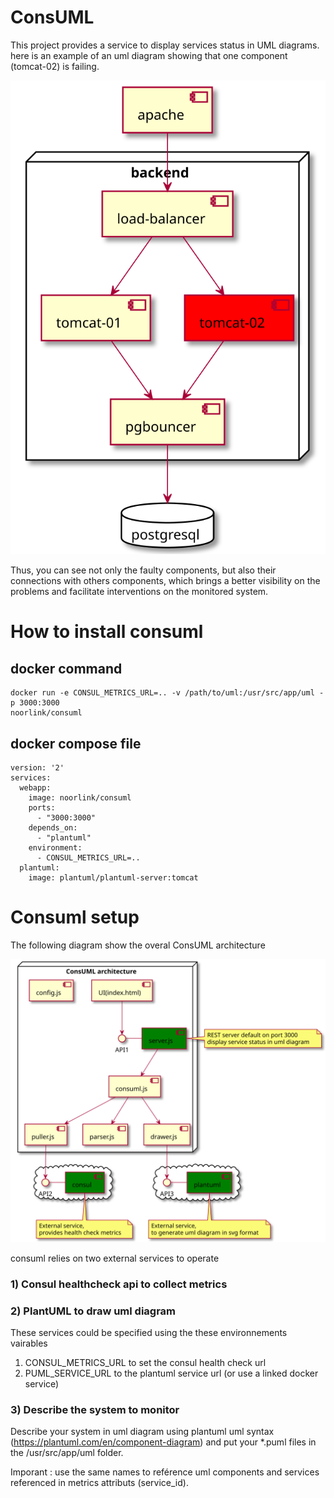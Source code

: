 # ConsUML
This project provides a service to display services status in UML diagrams. here is an example of an uml diagram showing that one component (tomcat-02) is failing.

![Example](doc/example.svg)


Thus, you can see not only the faulty components, but also their connections with others components, which brings a better visibility on the problems and facilitate interventions on the monitored system.

# How to install consuml
## docker command
```
docker run -e CONSUL_METRICS_URL=.. -v /path/to/uml:/usr/src/app/uml -p 3000:3000 
noorlink/consuml
```
## docker compose file
```
version: '2'
services:
  webapp:
    image: noorlink/consuml
    ports: 
      - "3000:3000"
    depends_on:
      - "plantuml"
    environment: 
      - CONSUL_METRICS_URL=..     
  plantuml:
    image: plantuml/plantuml-server:tomcat
```
# Consuml setup
The following diagram show the overal ConsUML architecture

![ConsUML Architecture](doc/architecture.svg)

consuml relies on two external services to operate
### 1) Consul healthcheck api to collect metrics 
### 2) PlantUML to draw uml diagram

These services could be specified using the these environnements vairables
1. CONSUL_METRICS_URL to set the consul health check url 
2. PUML_SERVICE_URL to the plantuml service url (or use a linked docker service)

### 3) Describe the system to monitor

Describe your system in uml diagram using plantuml uml syntax (https://plantuml.com/en/component-diagram) and put your *.puml files in the /usr/src/app/uml folder.

Imporant : use the same names to reférence uml components and services referenced in metrics attributs (service_id). 






